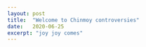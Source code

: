 ```yaml
---
layout: post
title:  "Welcome to Chinmoy controversies"
date:   2020-06-25
excerpt: "joy joy comes"
---
```

